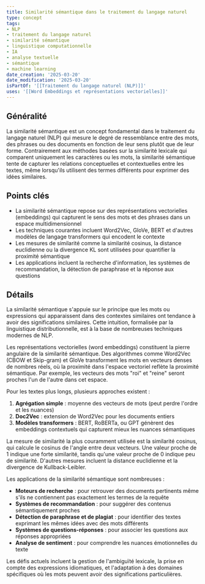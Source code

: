 ```yaml
---
title: Similarité sémantique dans le traitement du langage naturel
type: concept
tags:
- NLP
- traitement du langage naturel
- similarité sémantique
- linguistique computationnelle
- IA
- analyse textuelle
- sémantique
- machine learning
date_creation: '2025-03-20'
date_modification: '2025-03-20'
isPartOf: '[[Traitement du langage naturel (NLP)]]'
uses: '[[Word Embeddings et représentations vectorielles]]'
---
```

## Généralité

La similarité sémantique est un concept fondamental dans le traitement du langage naturel (NLP) qui mesure le degré de ressemblance entre des mots, des phrases ou des documents en fonction de leur sens plutôt que de leur forme. Contrairement aux méthodes basées sur la similarité lexicale qui comparent uniquement les caractères ou les mots, la similarité sémantique tente de capturer les relations conceptuelles et contextuelles entre les textes, même lorsqu'ils utilisent des termes différents pour exprimer des idées similaires.

## Points clés

- La similarité sémantique repose sur des représentations vectorielles (embeddings) qui capturent le sens des mots et des phrases dans un espace multidimensionnel
- Les techniques courantes incluent Word2Vec, GloVe, BERT et d'autres modèles de langage transformers qui encodent le contexte
- Les mesures de similarité comme la similarité cosinus, la distance euclidienne ou la divergence KL sont utilisées pour quantifier la proximité sémantique
- Les applications incluent la recherche d'information, les systèmes de recommandation, la détection de paraphrase et la réponse aux questions

## Détails

La similarité sémantique s'appuie sur le principe que les mots ou expressions qui apparaissent dans des contextes similaires ont tendance à avoir des significations similaires. Cette intuition, formalisée par la linguistique distributionnelle, est à la base de nombreuses techniques modernes de NLP.

Les représentations vectorielles (word embeddings) constituent la pierre angulaire de la similarité sémantique. Des algorithmes comme Word2Vec (CBOW et Skip-gram) et GloVe transforment les mots en vecteurs denses de nombres réels, où la proximité dans l'espace vectoriel reflète la proximité sémantique. Par exemple, les vecteurs des mots "roi" et "reine" seront proches l'un de l'autre dans cet espace.

Pour les textes plus longs, plusieurs approches existent :
1. **Agrégation simple** : moyenne des vecteurs de mots (peut perdre l'ordre et les nuances)
2. **Doc2Vec** : extension de Word2Vec pour les documents entiers
3. **Modèles transformers** : BERT, RoBERTa, ou GPT génèrent des embeddings contextuels qui capturent mieux les nuances sémantiques

La mesure de similarité la plus couramment utilisée est la similarité cosinus, qui calcule le cosinus de l'angle entre deux vecteurs. Une valeur proche de 1 indique une forte similarité, tandis qu'une valeur proche de 0 indique peu de similarité. D'autres mesures incluent la distance euclidienne et la divergence de Kullback-Leibler.

Les applications de la similarité sémantique sont nombreuses :
- **Moteurs de recherche** : pour retrouver des documents pertinents même s'ils ne contiennent pas exactement les termes de la requête
- **Systèmes de recommandation** : pour suggérer des contenus sémantiquement proches
- **Détection de paraphrase et de plagiat** : pour identifier des textes exprimant les mêmes idées avec des mots différents
- **Systèmes de questions-réponses** : pour associer les questions aux réponses appropriées
- **Analyse de sentiment** : pour comprendre les nuances émotionnelles du texte

Les défis actuels incluent la gestion de l'ambiguïté lexicale, la prise en compte des expressions idiomatiques, et l'adaptation à des domaines spécifiques où les mots peuvent avoir des significations particulières.